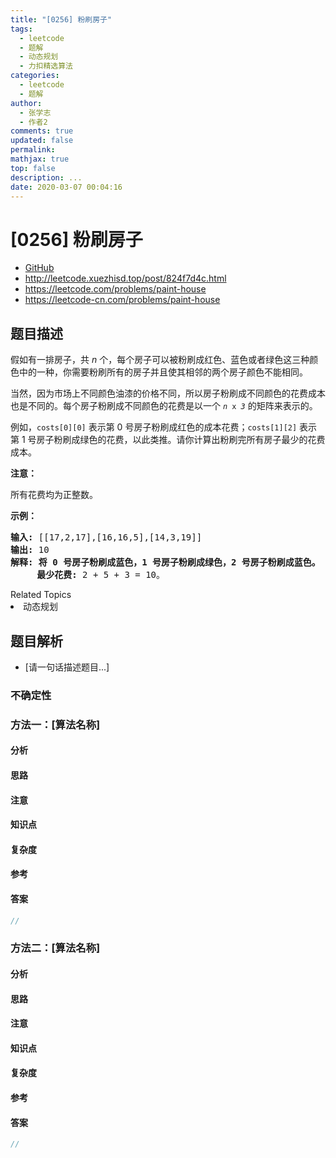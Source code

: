 ```yaml
---
title: "[0256] 粉刷房子"
tags:
  - leetcode
  - 题解
  - 动态规划
  - 力扣精选算法
categories:
  - leetcode
  - 题解
author:
  - 张学志
  - 作者2
comments: true
updated: false
permalink:
mathjax: true
top: false
description: ...
date: 2020-03-07 00:04:16
---
```



# [0256] 粉刷房子
* [GitHub](https://github.com/algoboy101/LeetCodeCrowdsource/tree/master/_posts/QA/%5B0256%5D%20%E7%B2%89%E5%88%B7%E6%88%BF%E5%AD%90.md)
* http://leetcode.xuezhisd.top/post/824f7d4c.html
* https://leetcode.com/problems/paint-house
* https://leetcode-cn.com/problems/paint-house


## 题目描述

<p>假如有一排房子，共 <em>n</em> 个，每个房子可以被粉刷成红色、蓝色或者绿色这三种颜色中的一种，你需要粉刷所有的房子并且使其相邻的两个房子颜色不能相同。</p>

<p>当然，因为市场上不同颜色油漆的价格不同，所以房子粉刷成不同颜色的花费成本也是不同的。每个房子粉刷成不同颜色的花费是以一个&nbsp;<code><em>n</em> x <em>3</em></code><em>&nbsp;</em>的矩阵来表示的。</p>

<p>例如，<code>costs[0][0]</code> 表示第 0 号房子粉刷成红色的成本花费；<code>costs[1][2]</code>&nbsp;表示第 1 号房子粉刷成绿色的花费，以此类推。请你计算出粉刷完所有房子最少的花费成本。</p>

<p><strong>注意：</strong></p>

<p>所有花费均为正整数。</p>

<p><strong>示例：</strong></p>

<pre><strong>输入: </strong>[[17,2,17],[16,16,5],[14,3,19]]
<strong>输出: </strong>10
<strong>解释: 将 0 号房子粉刷成蓝色，1 号房子粉刷成绿色，2 号房子粉刷成蓝色。</strong>
&nbsp;    <strong>最少花费:</strong> 2 + 5 + 3 = 10。
</pre>
<div><div>Related Topics</div><div><li>动态规划</li></div></div>


## 题目解析
* [请一句话描述题目...]

### 不确定性


### 方法一：[算法名称]

#### 分析

#### 思路

#### 注意

#### 知识点

#### 复杂度

#### 参考

#### 答案

```cpp
//
```


### 方法二：[算法名称]

#### 分析

#### 思路

#### 注意

#### 知识点

#### 复杂度

#### 参考

#### 答案

```cpp
//
```


